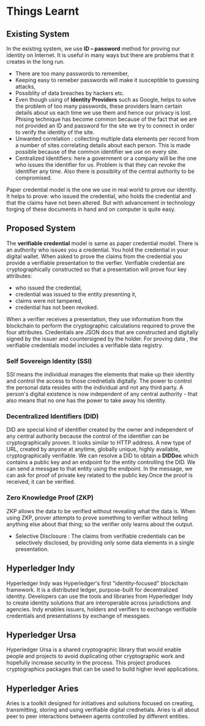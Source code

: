 # Things Learnt

## Existing System
In the existing system, we use **ID – password** method  for proving our identity on Internet. It is useful in many ways but there are problems that it creates in the long run. 
* There are too many passwords to remember,
* Keeping easy to remeber passwords will make it susceptible to guessing attacks, 
* Possiblity of data breaches by hackers etc. 
* Even though using of **Identity Providers** such as Google,  helps to solve the problem of too many passwords, these providers learn certain details about us each time we use them and hence our privacy is lost. Phising technique has become common because of the fact that we are not provided an ID and password for the site we try to connect in order to verify the identity of the site.
* Unwanted correlation : collecting multiple data elements per record from a number of sites correlating details about each person. This is made possible because of the common identifier we use on every site. 
* Centralized Identifiers: here a government or a company will be the one who issues  the identifier for us. Problem is that they can revoke the identifier any time. Also there is possiblity of the central authority to be compromised. 

Paper credential model is the one we use in real world to prove our identity. It helps to prove: who issued the credential, who holds the credential and that the claims have not been altered. But with advancement in technology forging of these documents in hand and on computer is quite easy.

## Proposed System
The **verifiable credential** model is same as paper credential model. There is an authority who issues you a credential. You hold the credential in your digital wallet. When asked to prove the claims from the credential you provide a verifiable presentation to the verfier. Verifiable credential are cryptographically constructed  so that a presentation will prove four key attributes: 
* who issued the credential, 
* credential was issued to the entity presenting it, 
* claims were not tampered,
* credential has not been revoked. 

When a verifier receives a presentation, they use information from the blockchain to perform the cryptographic calculations required to prove the four attributes. Credentials are JSON docs that are constructed and digitally signed by the issuer and countersigned by the holder. For proving data , the verifiable credentials model includes a verifiable data registry.

### Self Sovereign Identity (SSI) 
SSI means the individual manages the elements that make up their identity and control the access to those crednetials digitally. The power to control the personal data resides with the individual and not any third party. A person's digital existence is now independent of any central authority - that also means that no one has the power to take away his identity.

### Decentralized Identifiers (DID)
DID are special kind of identifier created by the owner and independent of any central authority because the control of the identifier can be cryptographically proven. It looks similar to HTTP address. A new type of URL, created by anyone at anytime, globally unique, highly available, cryptographically verifiable. We can resolve a DID to obtain a **DIDDoc** which contains a public key and an endpoint for the entity controlling the DID. We can send a messgae to that entity using the endpoint. In the message, we can ask for proof of private key related to the public key.Once the proof is received, it can be verified.

### Zero Knowledge Proof (ZKP)  
ZKP allows the data to be verified without revealing what the data is. When using ZKP, prover attempts to prove something to verifier without telling anything else about that thing; so the verifier only learns about the output. 
* Selective Disclosure : The claims from verifiable credentials can be selectively disclosed, by providing only some data elements in a single presentation.

## Hyperledger Indy

Hyperledger Indy was Hyperledger's first "identity-focused" blockchain framework. It is a distributed ledger, purpose-built for decentralized identity. Developers can use the tools and libraries from Hyperledger Indy to create identity solutions that are interoperable across jurisdictions and agencies. Indy enables issuers, holders and verifiers to exchange verifiable credentials and presentations by exchange of messgaes.

## Hyperledger Ursa

Hyperledger Ursa is a shared cryptographic library that would enable people and projects to avoid duplicating other cryptographic work and hopefully increase security in the process. This project produces cryptographics packages that can be used to build higher level applications.

## Hyperledger Aries

Aries is a toolkit designed for initiatives and solutions focused on creating, transmitting, storing and using verifiable digital crednetials. Aries is all about peer to peer interactions between agents controlled by different entities.
